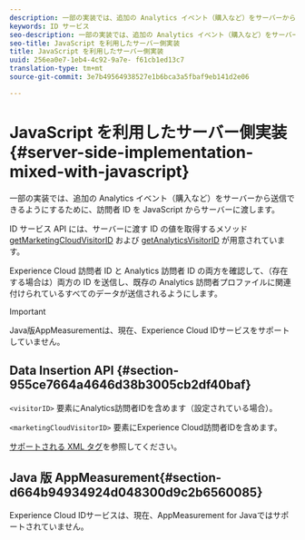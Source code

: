 ```yaml
---
description: 一部の実装では、追加の Analytics イベント（購入など）をサーバーから送信できるようにするために、訪問者 ID を JavaScript からサーバーに渡します。
keywords: ID サービス
seo-description: 一部の実装では、追加の Analytics イベント（購入など）をサーバーから送信できるようにするために、訪問者 ID を JavaScript からサーバーに渡します。
seo-title: JavaScript を利用したサーバー側実装
title: JavaScript を利用したサーバー側実装
uuid: 256ea0e7-1eb4-4c92-9a7e- f61cb1ed13c7
translation-type: tm+mt
source-git-commit: 3e7b49564938527e1b6bca3a5fbaf9eb141d2e06

---
```



# JavaScript を利用したサーバー側実装 {#server-side-implementation-mixed-with-javascript}

一部の実装では、追加の Analytics イベント（購入など）をサーバーから送信できるようにするために、訪問者 ID を JavaScript からサーバーに渡します。

ID サービス API には、サーバーに渡す ID の値を取得するメソッド [getMarketingCloudVisitorID](../../library/get-set/getmcvid.md) および [getAnalyticsVisitorID](../../library/get-set/getanalyticsvisitorid.md) が用意されています。

Experience Cloud 訪問者 ID と Analytics 訪問者 ID の両方を確認して、（存在する場合は）両方の ID を送信し、既存の Analytics 訪問者プロファイルに関連付けられているすべてのデータが送信されるようにします。

>[!IMPORTANT]
>
>Java版AppMeasurementは、現在、Experience Cloud IDサービスをサポートしていません。

## Data Insertion API {#section-955ce7664a4646d38b3005cb2df40baf}

`<visitorID>` 要素にAnalytics訪問者IDを含めます（設定されている場合）。

`<marketingCloudVisitorID>` 要素にExperience Cloud訪問者IDを含めます。

[サポートされる XML タグ](https://marketing.adobe.com/developer/en_US/documentation/data-insertion/r-supported-tags)を参照してください。

##  Java 版 AppMeasurement{#section-d664b94934924d048300d9c2b6560085}

Experience Cloud IDサービスは、現在、AppMeasurement for Javaではサポートされていません。
